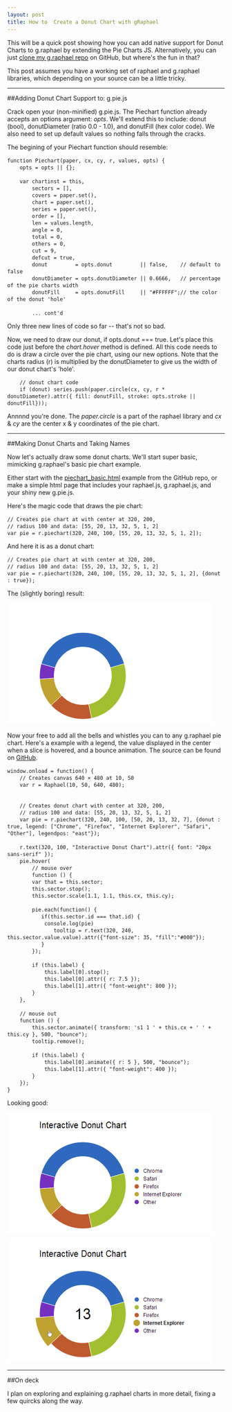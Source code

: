 ```yaml
---
layout: post
title: How to  Create a Donut Chart with gRaphael
---
```


<div class="intro">
  This will be a quick post showing how you can add native support for Donut Charts to g.raphael by extending the Pie Charts JS. Alternatively, you can just <a href="https://github.com/Matthew-Odette/g.raphael">clone my g.raphael repo</a> on GitHub, but where's the fun in that?
</div>

This post assumes you have a working set of raphael and g.raphael libraries, which depending on your source can be a little tricky.

-------------------------------------------------------------

##Adding Donut Chart Support to: g.pie.js

Crack open your (non-minified) g.pie.js. The Piechart function already accepts an options argument: *opts*. We'll extend this to include: donut (bool), donutDiameter (ratio 0.0 - 1.0), and donutFill (hex color code). We also need to set up default values so nothing falls through the cracks.

The begining of your Piechart function should resemble:


	function Piechart(paper, cx, cy, r, values, opts) {
        opts = opts || {};

        var chartinst = this,
            sectors = [],
            covers = paper.set(),
            chart = paper.set(),
            series = paper.set(),
            order = [],
            len = values.length,
            angle = 0,
            total = 0,
            others = 0,
            cut = 9,
            defcut = true,
            donut         = opts.donut         || false,    // default to false
            donutDiameter = opts.donutDiameter || 0.6666,   // percentage of the pie charts width
            donutFill     = opts.donutFill     || "#FFFFFF";// the color of the donut 'hole'

            ... cont'd


Only three new lines of code so far -- that's not so bad.

Now, we need to draw our donut, if opts.donut === true. Let's place this code just before the *chart.hover* method is defined. All this code needs to do is draw a circle over the pie chart, using our new options. Note that the charts radius (r) is multiplied by the donutDiameter to give us the width of our donut chart's 'hole'.


		// donut chart code
        if (donut) series.push(paper.circle(cx, cy, r * donutDiameter).attr({ fill: donutFill, stroke: opts.stroke || donutFill}));


Annnnd you're done. The *paper.circle* is a part of the raphael library and *cx* & *cy* are the center x & y coordinates of the pie chart.  

-----------------------------------------------------------------

##Making Donut Charts and Taking Names

Now let's actually draw some donut charts. We'll start super basic, mimicking g.raphael's basic pie chart example.

Either start with the [piechart_basic.html](https://github.com/Matthew-Odette/g.raphael/blob/master/examples/piechart/piechart_basic.html) example from the GitHub repo, or make a simple html page that includes your raphael.js, g.raphael.js, and your shiny new g.pie.js.

Here's the magic code that draws the pie chart:


	// Creates pie chart at with center at 320, 200,
    // radius 100 and data: [55, 20, 13, 32, 5, 1, 2]
    var pie = r.piechart(320, 240, 100, [55, 20, 13, 32, 5, 1, 2]);


And here it is as a donut chart:


	// Creates pie chart at with center at 320, 200,
    // radius 100 and data: [55, 20, 13, 32, 5, 1, 2]
    var pie = r.piechart(320, 240, 100, [55, 20, 13, 32, 5, 1, 2], {donut : true});


The (slightly boring) result:

![](/static/images/donutchart/donutchart-basic.png)

Now your free to add all the bells and whistles you can to any g.raphael pie chart. Here's a example with a legend, the value displayed in the center when a slice is hovered, and a bounce animation. The source can be found on [GitHub](https://github.com/Matthew-Odette/g.raphael/blob/master/examples/piechart/piechart_donut.html).


	window.onload = function() {
        // Creates canvas 640 × 480 at 10, 50
        var r = Raphael(10, 50, 640, 480);


        // Creates donut chart with center at 320, 200,
        // radius 100 and data: [55, 20, 13, 32, 5, 1, 2]
        var pie = r.piechart(320, 240, 100, [50, 20, 13, 32, 7], {donut : true, legend: ["Chrome", "Firefox", "Internet Explorer", "Safari", "Other"], legendpos: "east"});

        r.text(320, 100, "Interactive Donut Chart").attr({ font: "20px sans-serif" });
        pie.hover(
			// mouse over
        	function () {
            var that = this.sector;
            this.sector.stop();
            this.sector.scale(1.1, 1.1, this.cx, this.cy);

            pie.each(function() {
               if(this.sector.id === that.id) {
                console.log(pie)
                   tooltip = r.text(320, 240, this.sector.value.value).attr({"font-size": 35, "fill":"#000"});
               }
            });

            if (this.label) {
                this.label[0].stop();
                this.label[0].attr({ r: 7.5 });
                this.label[1].attr({ "font-weight": 800 });
            }
        }, 

		// mouse out
        function () {
            this.sector.animate({ transform: 's1 1 ' + this.cx + ' ' + this.cy }, 500, "bounce");
            tooltip.remove();

            if (this.label) {
                this.label[0].animate({ r: 5 }, 500, "bounce");
                this.label[1].attr({ "font-weight": 400 });
            }
        });
    }


Looking good:

![](/static/images/donutchart/donutchart-interactive1.png)

![](/static/images/donutchart/donutchart-interactive2.png)

----------------------------------------------------------------

##On deck

I plan on exploring and explaining g.raphael charts in more detail, fixing a few quircks along the way.








